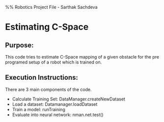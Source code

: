 %% Robotics Project File - Sarthak Sachdeva

# Estimating C-Space

## Purpose: 
  This code tries to estimate C-Space mapping of a given obstacle for the pre programed setup of a robot which is trained on.

## Execution Instructions: 
  There are 3 main components of the code.
 
 * Calculate Training Set: DataManager.createNewDataset
 * Load a dataset: Datamanager.loadDataset
 * Train a model: runTraining
 * Evaluate into neural network: nman.net.test()
  
